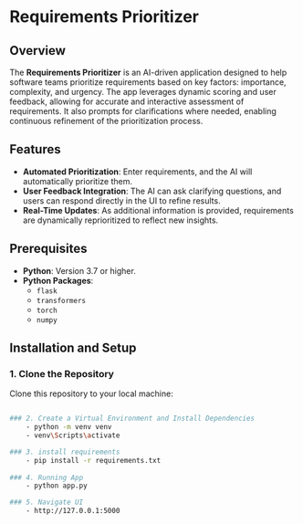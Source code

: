 # Requirements Prioritizer

## Overview

The **Requirements Prioritizer** is an AI-driven application designed to help software teams prioritize requirements based on key factors: importance, complexity, and urgency. The app leverages dynamic scoring and user feedback, allowing for accurate and interactive assessment of requirements. It also prompts for clarifications where needed, enabling continuous refinement of the prioritization process.

## Features

- **Automated Prioritization**: Enter requirements, and the AI will automatically prioritize them.
- **User Feedback Integration**: The AI can ask clarifying questions, and users can respond directly in the UI to refine results.
- **Real-Time Updates**: As additional information is provided, requirements are dynamically reprioritized to reflect new insights.

## Prerequisites

- **Python**: Version 3.7 or higher.
- **Python Packages**:
  - `flask`
  - `transformers`
  - `torch`
  - `numpy`

## Installation and Setup

### 1. Clone the Repository

Clone this repository to your local machine:

```bash

### 2. Create a Virtual Environment and Install Dependencies
    - python -m venv venv
    - venv\Scripts\activate

### 3. install requirements
    - pip install -r requirements.txt
    
### 4. Running App
    - python app.py

### 5. Navigate UI
    - http://127.0.0.1:5000




